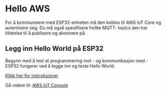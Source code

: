 # Hello AWS

For å kommunisere med ESP32-enheten må den kobles til AWS IoT Core og autentisere seg. Du må også spesifisere hvilke MQTT- topics den har tillatelse til å publisere og abonnere på.

## Legg inn Hello World på ESP32
Begynn med å test at programmering mot - og kommunikasjon med - ESP32 fungerer ved å legge inn og teste Hello World.

[Klikk her for instruksjoner](https://github.com/knowit/esp32-intro/blob/main/Leksjoner/HelloWorld/README.md)

Gå videre til: [AWS IoT Console](./2_AWS_IoT_Console.md)
